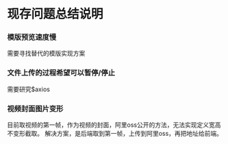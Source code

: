 # 现存问题总结说明

### 模版预览速度慢

需要寻找替代的模版实现方案

### 文件上传的过程希望可以暂停/停止

需要研究$axios

### 视频封面图片变形
目前取视频的第一帧，作为视频的封面，阿里oss公开的方法，无法实现定义宽高不变形截取。
解决方案，是后端取到第一帧，上传到阿里oss，再把地址给前端。

